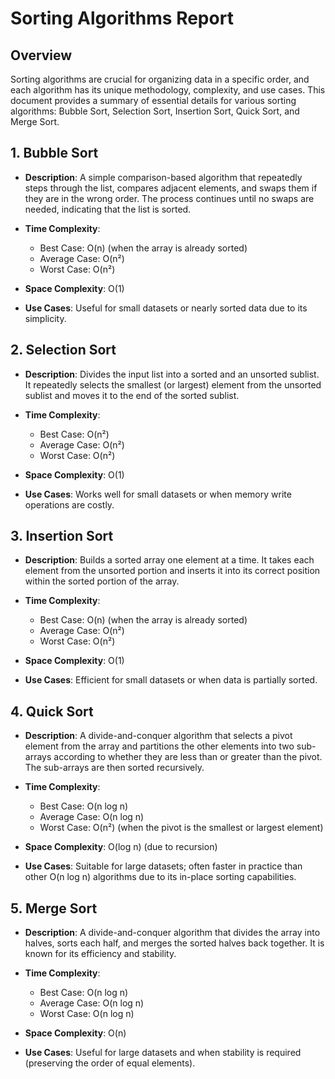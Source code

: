 # Sorting Algorithms Report

## Overview

Sorting algorithms are crucial for organizing data in a specific order, and each algorithm has its unique methodology, complexity, and use cases. This document provides a summary of essential details for various sorting algorithms: Bubble Sort, Selection Sort, Insertion Sort, Quick Sort, and Merge Sort.

## 1. Bubble Sort

- **Description**: A simple comparison-based algorithm that repeatedly steps through the list, compares adjacent elements, and swaps them if they are in the wrong order. The process continues until no swaps are needed, indicating that the list is sorted.

- **Time Complexity**:

  - Best Case: O(n) (when the array is already sorted)
  - Average Case: O(n²)
  - Worst Case: O(n²)

- **Space Complexity**: O(1)

- **Use Cases**: Useful for small datasets or nearly sorted data due to its simplicity.

## 2. Selection Sort

- **Description**: Divides the input list into a sorted and an unsorted sublist. It repeatedly selects the smallest (or largest) element from the unsorted sublist and moves it to the end of the sorted sublist.

- **Time Complexity**:

  - Best Case: O(n²)
  - Average Case: O(n²)
  - Worst Case: O(n²)

- **Space Complexity**: O(1)

- **Use Cases**: Works well for small datasets or when memory write operations are costly.

## 3. Insertion Sort

- **Description**: Builds a sorted array one element at a time. It takes each element from the unsorted portion and inserts it into its correct position within the sorted portion of the array.

- **Time Complexity**:

  - Best Case: O(n) (when the array is already sorted)
  - Average Case: O(n²)
  - Worst Case: O(n²)

- **Space Complexity**: O(1)

- **Use Cases**: Efficient for small datasets or when data is partially sorted.

## 4. Quick Sort

- **Description**: A divide-and-conquer algorithm that selects a pivot element from the array and partitions the other elements into two sub-arrays according to whether they are less than or greater than the pivot. The sub-arrays are then sorted recursively.

- **Time Complexity**:

  - Best Case: O(n log n)
  - Average Case: O(n log n)
  - Worst Case: O(n²) (when the pivot is the smallest or largest element)

- **Space Complexity**: O(log n) (due to recursion)

- **Use Cases**: Suitable for large datasets; often faster in practice than other O(n log n) algorithms due to its in-place sorting capabilities.

## 5. Merge Sort

- **Description**: A divide-and-conquer algorithm that divides the array into halves, sorts each half, and merges the sorted halves back together. It is known for its efficiency and stability.

- **Time Complexity**:

  - Best Case: O(n log n)
  - Average Case: O(n log n)
  - Worst Case: O(n log n)

- **Space Complexity**: O(n)

- **Use Cases**: Useful for large datasets and when stability is required (preserving the order of equal elements).
